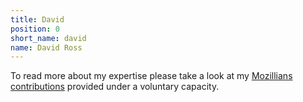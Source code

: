 ```yaml
---
title: David
position: 0
short_name: david
name: David Ross
---
```


To read more about my expertise please take a look at my [Mozillians contributions](https://mozillians.org/u/david_ross/) provided under a voluntary capacity.
